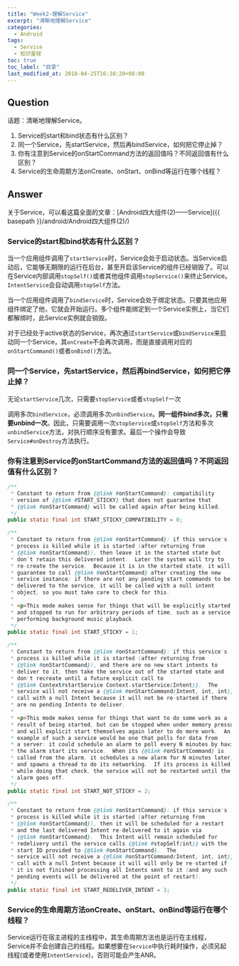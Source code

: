 ```yaml
---
title: "Week2-理解Service"
excerpt: "清晰地理解Service"
categories:
  - Android
tags:
  - Service
  - 知识星球
toc: true
toc_label: "目录"
last_modified_at: 2018-04-25T16:38:20+08:00
---
```


## Question
话题：清晰地理解Service。
1. Service的start和bind状态有什么区别？
2. 同一个Service，先startService，然后再bindService，如何把它停止掉？
3. 你有注意到Service的onStartCommand方法的返回值吗？不同返回值有什么区别？
4. Service的生命周期方法onCreate、onStart、onBind等运行在哪个线程？

## Answer
关于Service，可以看这篇全面的文章：[Android四大组件(2)——Service]({{ basepath }}/android/Android四大组件(2)/)

### Service的start和bind状态有什么区别？
当一个应用组件调用了`startService`时，Service会处于启动状态。当Service启动后，它能够无期限的运行在后台，甚至开启该Service的组件已经销毁了。可以在Service内部调用`stopSelf()`或者其他组件调用`stopService()`来终止Service。`IntentService`会自动调用`stopSelf`方法。

当一个应用组件调用了`bindService`时，Service会处于绑定状态。只要其他应用组件绑定了他，它就会开始运行。多个组件能绑定到一个Service实例上，当它们都解绑时，此Service实例就会销毁。

对于已经处于active状态的Service，再次通过`startService`或`bindService`来启动同一个Service，其`onCreate`不会再次调用，而是直接调用对应的`onStartCommand()`或者`onBind()`方法。

### 同一个Service，先startService，然后再bindService，如何把它停止掉？
无论`startService`几次，只需要`stopService`或者`stopSelf`一次

调用多次`bindService`，必须调用多次`unbindService`。**同一组件bind多次，只需要unbind一次**。因此，只需要调用一次`stopService`或`stopSelf`方法和多次`unbindService`方法，对执行顺序没有要求。最后一个操作会导致`Service#onDestroy`方法执行。

### 你有注意到Service的onStartCommand方法的返回值吗？不同返回值有什么区别？
```java
/**
 * Constant to return from {@link #onStartCommand}: compatibility
 * version of {@link #START_STICKY} that does not guarantee that
 * {@link #onStartCommand} will be called again after being killed.
 */
public static final int START_STICKY_COMPATIBILITY = 0;

/**
 * Constant to return from {@link #onStartCommand}: if this service's
 * process is killed while it is started (after returning from
 * {@link #onStartCommand}), then leave it in the started state but
 * don't retain this delivered intent.  Later the system will try to
 * re-create the service.  Because it is in the started state, it will
 * guarantee to call {@link #onStartCommand} after creating the new
 * service instance; if there are not any pending start commands to be
 * delivered to the service, it will be called with a null intent
 * object, so you must take care to check for this.
 *
 * <p>This mode makes sense for things that will be explicitly started
 * and stopped to run for arbitrary periods of time, such as a service
 * performing background music playback.
 */
public static final int START_STICKY = 1;

/**
 * Constant to return from {@link #onStartCommand}: if this service's
 * process is killed while it is started (after returning from
 * {@link #onStartCommand}), and there are no new start intents to
 * deliver to it, then take the service out of the started state and
 * don't recreate until a future explicit call to
 * {@link Context#startService Context.startService(Intent)}.  The
 * service will not receive a {@link #onStartCommand(Intent, int, int)}
 * call with a null Intent because it will not be re-started if there
 * are no pending Intents to deliver.
 *
 * <p>This mode makes sense for things that want to do some work as a
 * result of being started, but can be stopped when under memory pressure
 * and will explicit start themselves again later to do more work.  An
 * example of such a service would be one that polls for data from
 * a server: it could schedule an alarm to poll every N minutes by having
 * the alarm start its service.  When its {@link #onStartCommand} is
 * called from the alarm, it schedules a new alarm for N minutes later,
 * and spawns a thread to do its networking.  If its process is killed
 * while doing that check, the service will not be restarted until the
 * alarm goes off.
 */
public static final int START_NOT_STICKY = 2;

/**
 * Constant to return from {@link #onStartCommand}: if this service's
 * process is killed while it is started (after returning from
 * {@link #onStartCommand}), then it will be scheduled for a restart
 * and the last delivered Intent re-delivered to it again via
 * {@link #onStartCommand}.  This Intent will remain scheduled for
 * redelivery until the service calls {@link #stopSelf(int)} with the
 * start ID provided to {@link #onStartCommand}.  The
 * service will not receive a {@link #onStartCommand(Intent, int, int)}
 * call with a null Intent because it will will only be re-started if
 * it is not finished processing all Intents sent to it (and any such
 * pending events will be delivered at the point of restart).
 */
public static final int START_REDELIVER_INTENT = 3;
```

### Service的生命周期方法onCreate、onStart、onBind等运行在哪个线程？
Service运行在宿主进程的主线程中，其生命周期方法也是运行在主线程，Service并不会创建自己的线程。如果想要在`Service`中执行耗时操作，必须另起线程(或者使用`IntentService`)，否则可能会产生ANR。

